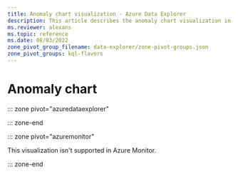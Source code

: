```yaml
---
title: Anomaly chart visualization - Azure Data Explorer
description: This article describes the anomaly chart visualization in Azure Data Explorer.
ms.reviewer: alexans
ms.topic: reference
ms.date: 08/03/2022
zone_pivot_group_filename: data-explorer/zone-pivot-groups.json
zone_pivot_groups: kql-flavors
---
```

# Anomaly chart

::: zone pivot="azuredataexplorer"

::: zone-end

::: zone pivot="azuremonitor"

This visualization isn't supported in Azure Monitor.

::: zone-end